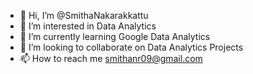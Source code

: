 - 👋 Hi, I’m @SmithaNakarakkattu
- 👀 I’m interested in  Data Analytics
- 🌱 I’m currently learning Google Data Analytics 
- 💞️ I’m looking to collaborate on Data Analytics Projects
- 📫 How to reach me smithanr09@gmail.com

<!---
SmithaNakarakkattu/SmithaNakarakkattu is a ✨ special ✨ repository because its `README.md` (this file) appears on your GitHub profile.
You can click the Preview link to take a look at your changes.
--->
